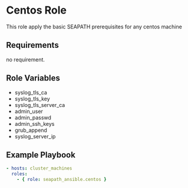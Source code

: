 # Centos Role

This role apply the basic SEAPATH prerequisites for any centos machine

## Requirements

no requirement.

## Role Variables

- syslog_tls_ca
- syslog_tls_key
- syslog_tls_server_ca
- admin_user
- admin_passwd
- admin_ssh_keys
- grub_append
- syslog_server_ip

## Example Playbook

```yaml
- hosts: cluster_machines
  roles:
    - { role: seapath_ansible.centos }
```
